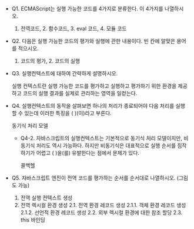 - Q1. ECMAScript는 실행 가능한 코드를 4가지로 분류한다. 이 4가지를 나열하시오.
    1. 전역코드, 2. 함수코드, 3. eval 코드, 4. 모듈 코드
- Q2. 다음은 실행 가능한 코드의 평가와 실행에 관한 내용이다. 빈 칸에 알맞은 용어를 적으시오.
    1. 코드의 평가, 2. 코드의 실행
- Q3. 실행컨텍스트에 대하여 간략하게 설명하시오.

    실행 컨텍스트란 실행 가능한 코드를 평가하고 실행하고 평가하기 위한 환경을 제공하고 코드의 실행 결과를 실제로 관리하는 영역을 일컫는다.

- Q4. 실행컨텍스트의 동작을 살펴보면 하나의 처리가 종료되어야 다음 처리를 실행할 수 있는데 이러한 특징을 (       )(이)라고 부른다.

    동기식 처리 모델

    - Q4-2. 자바스크립트의 실행컨텍스트는 기본적으로 동기식 처리 모델이지만, 비동기식 처리도 역시 가능하다. 하지만 비동기식은 대표적으로 실행 순서를 짐작하기가 어렵고 (         )을(를) 유발한다는 점에서 문제가 있다.

        콜백헬

- Q5. 자바스크립트 엔진이 전역 코드를 평가하는 순서를 순서대로 나열하시오. (그림도 가능)

    1. 전역 실행 컨텍스트 생성
    2. 전역 렉시컬 환경 생성 2.1. 전역 환경 레코드 생성 2.1.1. 객체 환경 레코드 생성 2.1.2. 선언적 환경 레코드 생성 2.2. 외부 렉시컬 환경에 대한 참조 할당 2.3. this 바인딩
